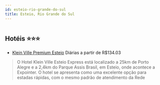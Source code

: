 ```yaml
---
id: esteio-rio-grande-do-sul
title: Esteio, Rio Grande do Sul
---
```


<center><img src="http://media.omnibees.com/Images/6948/Property/270580.jpg" alt="" /></center>


## Hotéis ⭐️⭐️⭐️

-    [Klein Ville Premium Esteio](https://www.hurb.com/aud/https://www.hurb.com/hoteis/esteio/klein-ville-premium-esteio-OMN-6948?cmp=18055) Diárias a partir de R$134.03
   > O Hotel Klein Ville Esteio Express está localizado a 25km de Porto Alegre e a 2,4km do Parque Assis Brasil, em Esteio, onde acontece a Expointer. O hotel se apresenta como uma excelente opção para estadas rápidas, com o mesmo padrão de atendimento da Rede
